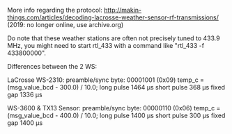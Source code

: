 More info regarding the protocol:
http://makin-things.com/articles/decoding-lacrosse-weather-sensor-rf-transmissions/ (2019: no longer online, use archive.org)
	
Do note that these weather stations are often not precisely tuned to 433.9 MHz, 
you might need to start rtl_433 with a command like "rtl_433 -f 433800000".
	
Differences between the 2 WS:
	
LaCrosse WS-2310:
preamble/sync byte: 00001001 (0x09)
temp_c = (msg_value_bcd - 300.0) / 10.0;
long pulse 1464 µs
short pulse 368 µs
fixed gap 1336 µs
 	
WS-3600 & TX13 Sensor:
preamble/sync byte: 00000110 (0x06)
temp_c = (msg_value_bcd - 400.0) / 10.0;
long pulse 1400 µs
short pulse 300 µs
fixed gap 1400 µs 
